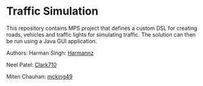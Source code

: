 Traffic Simulation
==========

This repository contains MPS project that defines a custom DSL for creating roads, vehicles and traffic lights for simulating traffic. The solution can then be run using a Java GUI application.

Authors:
Harman Singh: [Harmannz](https://github.com/Harmannz)

Neel Patel: [Clark710](https://github.com/Clark710)

Miten Chauhan: [mcking49](https://github.com/mcking49)
